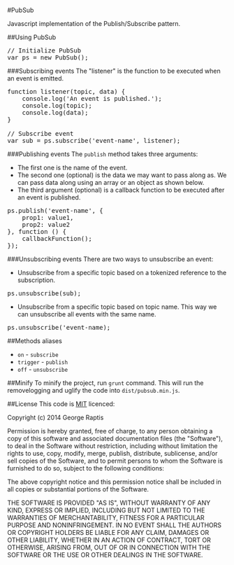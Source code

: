 #PubSub

Javascript implementation of the Publish/Subscribe pattern.

##Using PubSub

<pre>
// Initialize PubSub
var ps = new PubSub();
</pre>

###Subscribing events
The "listener" is the function to be executed when an event is emitted.
<pre>
function listener(topic, data) {
    console.log('An event is published.');
    console.log(topic);
    console.log(data);
}

// Subscribe event
var sub = ps.subscribe('event-name', listener);
</pre>

###Publishing events
The <code>publish</code> method takes three arguments:

- The first one is the name of the event.
- The second one (optional) is the data we may want to pass along as. We can pass data along using an array or an object as shown below.
- The third argument (optional) is a callback function to be executed after an event is published.
<pre>
ps.publish('event-name', {
    prop1: value1,
    prop2: value2
}, function () {
    callbackFunction();
});
</pre>

###Unsubscribing events
There are two ways to unsubscribe an event:

- Unsubscribe from a specific topic based on a tokenized reference to the subscription.
<pre>ps.unsubscribe(sub);</pre>
- Unsubscribe from a specific topic based on topic name. This way we can unsubscribe all events with the same name.
<pre>ps.unsubscribe('event-name);</pre>

##Methods aliases
- <code>on</code> - <code>subscribe</code>
- <code>trigger</code> - <code>publish</code>
- <code>off</code> - <code>unsubscribe</code>

##Minify
To minify the project, run <code>grunt</code> command. This will run the removelogging and uglify the code into <code>dist/pubsub.min.js</code>.

##License
This code is [MIT](http://opensource.org/licenses/mit-license.php) licenced:

Copyright (c) 2014 George Raptis

Permission is hereby granted, free of charge, to any person obtaining a copy of this software and associated documentation files (the "Software"), to deal in the Software without restriction, including without limitation the rights to use, copy, modify, merge, publish, distribute, sublicense, and/or sell copies of the Software, and to permit persons to whom the Software is furnished to do so, subject to the following conditions:

The above copyright notice and this permission notice shall be included in all copies or substantial portions of the Software.

THE SOFTWARE IS PROVIDED "AS IS", WITHOUT WARRANTY OF ANY KIND, EXPRESS OR IMPLIED, INCLUDING BUT NOT LIMITED TO THE WARRANTIES OF MERCHANTABILITY, FITNESS FOR A PARTICULAR PURPOSE AND NONINFRINGEMENT. IN NO EVENT SHALL THE AUTHORS OR COPYRIGHT HOLDERS BE LIABLE FOR ANY CLAIM, DAMAGES OR OTHER LIABILITY, WHETHER IN AN ACTION OF CONTRACT, TORT OR OTHERWISE, ARISING FROM, OUT OF OR IN CONNECTION WITH THE SOFTWARE OR THE USE OR OTHER DEALINGS IN THE SOFTWARE.